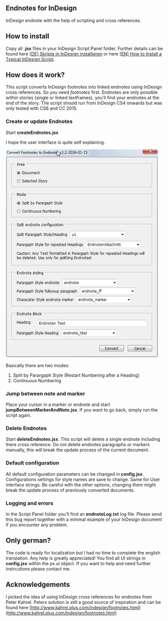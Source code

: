 ## Endnotes for InDesign
InDesign endnote with the help of  scripting and cross references. 

## How to install
Copy all **.jsx** files in your InDesign Script Panel folder. Further details can be found here [[DE] Skripte in InDesign installieren](http://www.publishingx.de/skripte-installieren/) or here [[EN] How to Install a Typical InDesign Script](http://www.danrodney.com/scripts/directions-installingscripts.html).

## How does it work?
This script converts InDesign footnotes into linked endnotes using InDesign cross references. So you need *footnotes* first. Endnotes are only possible within stories (single or linked textframes), you'll find your endnotes at the end of the story. 
The script should run from InDesign CS4 onwards but was only tested with CS6 and CC 2015.

### Create or update Endnotes
Start **createEndnotes.jsx** 

I hope the user interface is quite self explaining. 

![GUI of createEndnotes.jsx](docs/endnoteGUI.jpg)

Basically there are two modes:

1. Split by Parargaph Style (Restart Numbering after a Heading)
2. Continuous Numbering 



### Jump between note and marker
Place your cursor in a marker or endnote and start **jumpBetweenMarkerAndNote.jsx**. If you want to go back, simply run the script again. 

### Delete Endnotes
Start **deleteEndnotes.jsx**. This script will delete a single endnote including there cross reference. Do not delete endnotes paragraphs or markers manually, this will break the update process of the current document.

### Default configuration 
All default configuration parameters can be changed in **config.jsx**. 
Configurations settings for style names are save to change. Same for User interface strings. Be careful with the other options, changing them might break the update process of previously converted documents. 

### Logging and errors
In the Script Panel folder you'll find an **endnoteLog.txt** log file. Please send this bug report together with a minimal example of your InDesign document if you encounter any problem.


## Only german? 
The code is ready for localization but I had no time to complete the english translation. Any help is greatly appreciated! You find all UI strings in **config.jsx** within the px.ui object. If you want to help and need further instrcutions please contact me. 


## Acknowledgements
I picked the idea of using InDesign cross references for endnotes from Peter Kahrel. Peters solution is still a good source of inspiration and can be found here [http://www.kahrel.plus.com/indesign/footnotes.html](http://www.kahrel.plus.com/indesign/footnotes.html)

